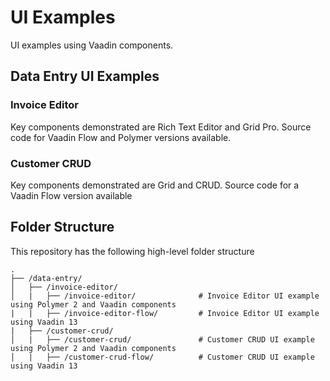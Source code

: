 # UI Examples
UI examples using Vaadin components.

## Data Entry UI Examples

### Invoice Editor
Key components demonstrated are Rich Text Editor and Grid Pro. Source code for Vaadin Flow and Polymer versions available. 

### Customer CRUD
Key components demonstrated are Grid and CRUD. Source code for a Vaadin Flow version available

## Folder Structure
This repository has the following high-level folder structure

```
.
├── /data-entry/                         
│   ├── /invoice-editor/                  
│   |   ├── /invoice-editor/              # Invoice Editor UI example using Polymer 2 and Vaadin components
|   |   ├── /invoice-editor-flow/         # Invoice Editor UI example using Vaadin 13 
|   ├── /customer-crud/
│   |   ├── /customer-crud/               # Customer CRUD UI example using Polymer 2 and Vaadin components
│   |   ├── /customer-crud-flow/          # Customer CRUD UI example using Vaadin 13
```
